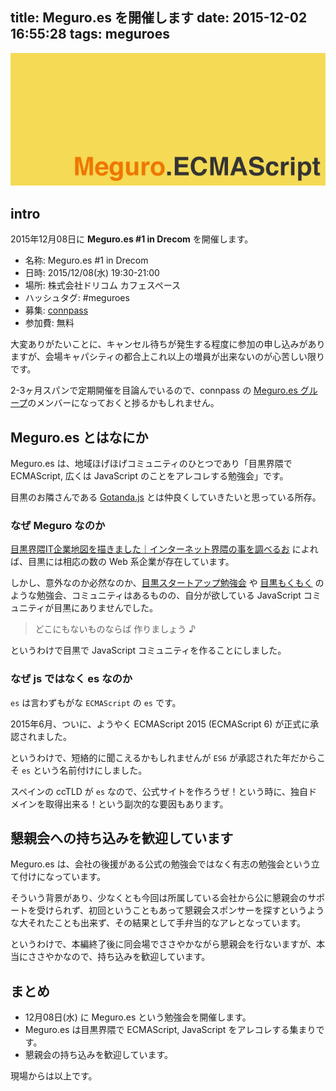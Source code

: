 title: Meguro.es を開催します
date: 2015-12-02 16:55:28
tags: meguroes
---

![Meguro.ECMAScript.png](/img/Meguro.ECMAScript.png)

## intro

2015年12月08日に **Meguro.es #1 in Drecom** を開催します。

- 名称: Meguro.es #1 in Drecom
- 日時: 2015/12/08(水) 19:30-21:00
- 場所: 株式会社ドリコム カフェスペース
- ハッシュタグ: #meguroes
- 募集: [connpass](http://meguroes.connpass.com/event/21510/)
- 参加費: 無料

大変ありがたいことに、キャンセル待ちが発生する程度に参加の申し込みがありますが、会場キャパシティの都合上これ以上の増員が出来ないのが心苦しい限りです。

2-3ヶ月スパンで定期開催を目論んでいるので、connpass の [Meguro.es グループ](http://meguroes.connpass.com/)のメンバーになっておくと捗るかもしれません。

<!-- more -->

## Meguro.es とはなにか

Meguro.es は、地域ほげほげコミュニティのひとつであり「目黒界隈で ECMAScript, 広くは JavaScript のことをアレコレする勉強会」です。

目黒のお隣さんである [Gotanda.js](http://gotanda.js.org/) とは仲良くしていきたいと思っている所存。

### なぜ Meguro なのか

[目黒界隈IT企業地図を描きました｜インターネット界隈の事を調べるお](http://takanoridayo.blog.shinobi.jp/Entry/306/) によれば、目黒には相応の数の Web 系企業が存在しています。

しかし、意外なのか必然なのか、[目黒スタートアップ勉強会](http://connpass.com/event/14407/) や [目黒もくもく](http://meguro-mokumoku.connpass.com/) のような勉強会、コミュニティはあるものの、自分が欲している JavaScript コミュニティが目黒にありませんでした。

> どこにもないものならば 作りましょう ♪

というわけで目黒で JavaScript コミュニティを作ることにしました。

### なぜ js ではなく es なのか

`es` は言わずもがな `ECMAScript` の `es` です。

2015年6月、ついに、ようやく ECMAScript 2015 (ECMAScript 6) が正式に承認されました。

というわけで、短絡的に聞こえるかもしれませんが `ES6` が承認された年だからこそ `es` という名前付けにしました。

スペインの ccTLD が `es` なので、公式サイトを作ろうぜ！という時に、独自ドメインを取得出来る！という副次的な要因もあります。

## 懇親会への持ち込みを歓迎しています

Meguro.es は、会社の後援がある公式の勉強会ではなく有志の勉強会という立て付けになっています。

そういう背景があり、少なくとも今回は所属している会社から公に懇親会のサポートを受けられず、初回ということもあって懇親会スポンサーを探すというような大それたことも出来ず、その結果として手弁当的なアレとなっています。

というわけで、本編終了後に同会場でささやかながら懇親会を行ないますが、本当にささやかなので、持ち込みを歓迎しています。

## まとめ

- 12月08日(水) に  Meguro.es という勉強会を開催します。
- Meguro.es は目黒界隈で ECMAScript, JavaScript をアレコレする集まりです。
- 懇親会の持ち込みを歓迎しています。

現場からは以上です。
